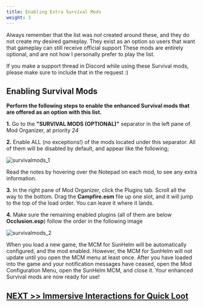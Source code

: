 ```yaml
---
title: Enabling Extra Survival Mods
weight: 3
---
```

Always remember that the list was *not* created around these, and they do not create my desired gameplay. They exist as an option so users that want that gameplay can still receive official support These mods are entirely optional, and are not how I personally prefer to play the list.

If you make a support thread in Discord while using these Survival mods, please make sure to include that in the request :)

## Enabling Survival Mods

**Perform the following steps to enable the enhanced Survival mods that are offered as an option with this list.**

**1.** Go to the **"SURVIVAL MODS (OPTIONAL)"** separator in the left pane of Mod Organizer, at priority *24*

**2.** Enable ALL (no exceptions!) of the mods located under this separator. All of them will be disabled by default, and appear like the following;

![survivalmods_1](../../../../survivalmods/survivalmods_1.png)

Read the notes by hovering over the Notepad on each mod, to see any extra information.

**3.** In the right pane of Mod Organizer, click the Plugins tab. Scroll all the way to the bottom. Drag the **Campfire.esm** file up one slot, and it will jump to the top of the load order. You can leave it where it lands.

**4.** Make sure the remaining enabled plugins (all of them are below **Occlusion.esp**) follow the order in the following image

![survivalmods_2](../../../../survivalmods/survivalmods_2.png)

When you load a new game, the MCM for SunHelm will be automatically configured, and the mod enabled. However, the MCM for SunHelm will not update until you open the MCM menu at least once. After you have loaded into the game and your notification messages have ceased, open the Mod Configuration Menu, open the SunHelm MCM, and close it. Your enhanced Survival mods are now ready for use!

## [NEXT >> Immersive Interactions for Quick Loot](../quicklootinteractions)
